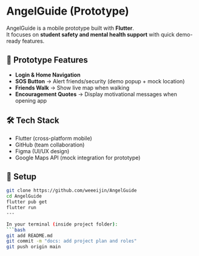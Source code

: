# AngelGuide (Prototype)

AngelGuide is a mobile prototype built with **Flutter**.  
It focuses on **student safety and mental health support** with quick demo-ready features.

## 🚀 Prototype Features
- **Login & Home Navigation**
- **SOS Button** → Alert friends/security (demo popup + mock location)
- **Friends Walk** → Show live map when walking
- **Encouragement Quotes** → Display motivational messages when opening app

## 🛠️ Tech Stack
- Flutter (cross-platform mobile)
- GitHub (team collaboration)
- Figma (UI/UX design)
- Google Maps API (mock integration for prototype)

## 📂 Setup
```bash
git clone https://github.com/weeeijin/AngelGuide
cd AngelGuide
flutter pub get
flutter run
---

In your terminal (inside project folder):
```bash
git add README.md
git commit -m "docs: add project plan and roles"
git push origin main

